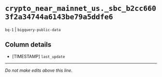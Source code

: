 # `crypto_near_mainnet_us._sbc_b2cc6603f2a34744a6143be79a5ddfe6`
`bq-1` | `bigquery-public-data`

## Column details
* [TIMESTAMP] `last_update`

-------------------------------------------------------------------------------
*Do not make edits above this line.*
